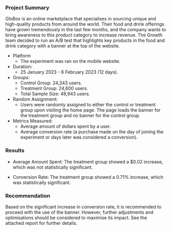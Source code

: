 ### Project Summary

GloBox is an online marketplace that specialises in sourcing unique and high-quality products from around the world. Their food and drink offerings have grown tremendously in the last few months, and the company wants to bring awareness to this product category to increase revenue. The Growth team decided to run an A/B test that highlights key products in the food and drink category with a banner at the top of the website.

* Platform 
    * The experiment was ran on the mobile website.
* Duration: 
   * 25 January 2023 - 6 February 2023 (12 days).
* Groups:
    * Control Group: 24,343 users.
    * Treatment Group: 24,600 users.
    * Total Sample Size: 48,943 users.
* Random Assignment: 
    * Users were randomly assigned to either the control or treatment group upon visiting the home page. The page loads the banner for the treatment group and no banner for the control group.
* Metrics Measured:
    * Average amount of dollars spent by a user.
    * Average conversion rate (a purchase made on the day of joining the experiment or days later was considered a conversion).

### Results

* Average Amount Spent: The treatment group showed a $0.02 increase, which was not statistically significant.

* Conversion Rate: The treatment group showed a 0.71% increase, which was statistically significant.

### Recommendation
Based on the significant increase in conversion rate, it is recommended to proceed with the use of the banner. However, further adjustments and optimisations should be considered to maximise its impact. See the attached report for further details.
